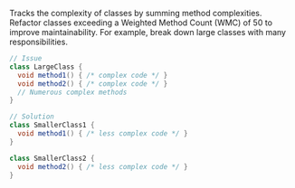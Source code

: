 Tracks the complexity of classes by summing method complexities. Refactor classes exceeding a Weighted Method Count (WMC) of 50 to improve maintainability. For example, break down large classes with many responsibilities.

```java
// Issue
class LargeClass {
  void method1() { /* complex code */ }
  void method2() { /* complex code */ }
  // Numerous complex methods
}

// Solution
class SmallerClass1 {
  void method1() { /* less complex code */ }
}

class SmallerClass2 {
  void method2() { /* less complex code */ }
}
```

<!-- Codacy PatPatBot reviewed: 2024-05-24T11:38:32.968Z -->
